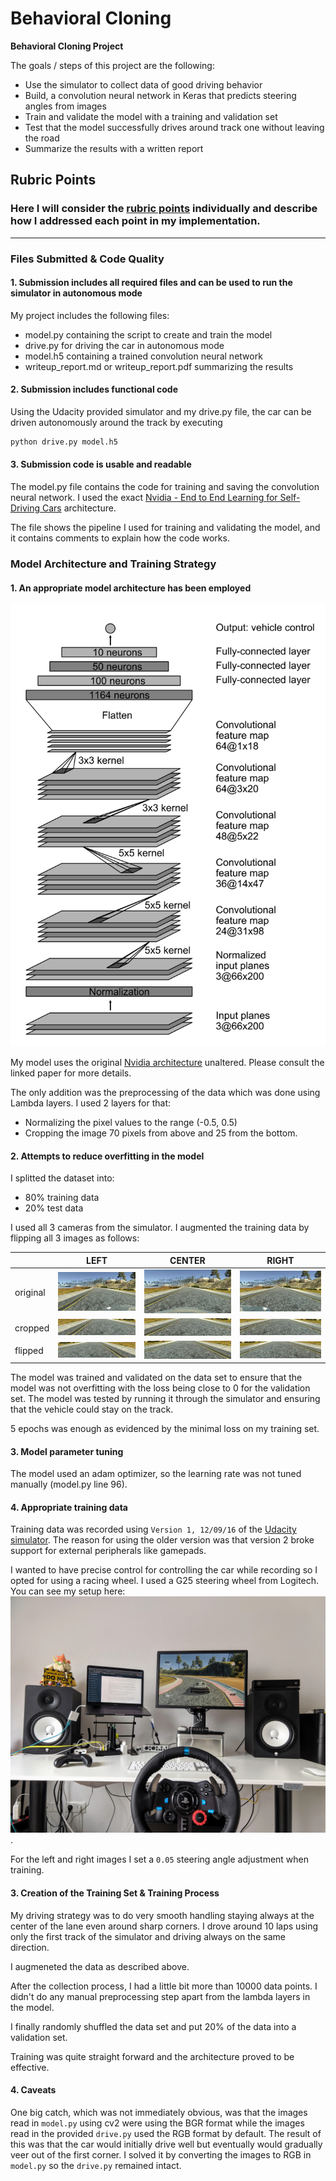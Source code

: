 # **Behavioral Cloning** 

**Behavioral Cloning Project**

The goals / steps of this project are the following:
* Use the simulator to collect data of good driving behavior
* Build, a convolution neural network in Keras that predicts steering angles from images
* Train and validate the model with a training and validation set
* Test that the model successfully drives around track one without leaving the road
* Summarize the results with a written report


[//]: # (Image References)

[model]: ./examples/model.png "Model Visualization"
[center]: ./examples/center.jpg "Center Image"
[center_cropped]: ./examples/center_cropped.jpg "Center Image Cropped"
[center_cropped_flipped]: ./examples/center_cropped_flipped.jpg "Center Image Flipped"
[left]: ./examples/left.jpg "Left Image"
[left_cropped]: ./examples/left_cropped.jpg "Left Image Cropped"
[left_cropped_flipped]: ./examples/left_cropped_flipped.jpg "Left Image Flipped"
[right]: ./examples/right.jpg "Right Image"
[right_cropped]: ./examples/right_cropped.jpg "Flipped Image Cropped"
[right_cropped_flipped]: ./examples/right_cropped_flipped.jpg "Flipped Image Flipped"
[steering_wheel]: ./examples/steering_wheel.jpg "Steering wheel"

## Rubric Points
### Here I will consider the [rubric points](https://review.udacity.com/#!/rubrics/432/view) individually and describe how I addressed each point in my implementation.  

---
### Files Submitted & Code Quality

#### 1. Submission includes all required files and can be used to run the simulator in autonomous mode

My project includes the following files:
* model.py containing the script to create and train the model
* drive.py for driving the car in autonomous mode
* model.h5 containing a trained convolution neural network 
* writeup_report.md or writeup_report.pdf summarizing the results

#### 2. Submission includes functional code
Using the Udacity provided simulator and my drive.py file, the car can be driven autonomously around the track by executing 
```sh
python drive.py model.h5
```

#### 3. Submission code is usable and readable

The model.py file contains the code for training and saving the convolution neural network. I used the exact [Nvidia - End to End Learning for Self-Driving Cars](https://images.nvidia.com/content/tegra/automotive/images/2016/solutions/pdf/end-to-end-dl-using-px.pdf) architecture.

The file shows the pipeline I used for training and validating the model, and it contains comments to explain how the code works.

### Model Architecture and Training Strategy

#### 1. An appropriate model architecture has been employed

![alt text][model]

My model uses the original [Nvidia architecture](https://images.nvidia.com/content/tegra/automotive/images/2016/solutions/pdf/end-to-end-dl-using-px.pdf) unaltered. Please consult the linked paper for more details.

The only addition was the preprocessing of the data which was done using Lambda layers. I used 2 layers for that:
- Normalizing the pixel values to the range (-0.5, 0.5)
- Cropping the image 70 pixels from above and 25 from the bottom.

#### 2. Attempts to reduce overfitting in the model

I splitted the dataset into: 
- 80% training data
- 20% test data

I used all 3 cameras from the simulator. I augmented the training data by flipping all 3 images as follows:

|   | LEFT | CENTER | RIGHT|
|---|---|---|---|
|original | ![alt text][left]  | ![alt text][center]  | ![alt text][right]  |
|cropped| ![alt text][left_cropped]   | ![alt text][center_cropped]  | ![alt text][right_cropped]  |
|flipped| ![alt text][left_cropped_flipped]   | ![alt text][center_cropped_flipped]  | ![alt text][right_cropped_flipped]  |

The model was trained and validated on the data set to ensure that the model was not overfitting with the loss being close to 0 for the validation set. The model was tested by running it through the simulator and ensuring that the vehicle could stay on the track.

5 epochs was enough as evidenced by the minimal loss on my training set.

#### 3. Model parameter tuning

The model used an adam optimizer, so the learning rate was not tuned manually (model.py line 96).

#### 4. Appropriate training data

Training data was recorded using `Version 1, 12/09/16` of the [Udacity simulator](https://github.com/udacity/self-driving-car-sim). The reason for using the older version was that version 2 broke support for external peripherals like gamepads. 

I wanted to have precise control for controlling the car while recording so I opted for using a racing wheel. I used a G25 steering wheel from Logitech. You can see my setup here:
![alt text][steering_wheel].

For the left and right images I set a `0.05` steering angle adjustment when training.

#### 3. Creation of the Training Set & Training Process

My driving strategy was to do very smooth handling staying always at the center of the lane even around sharp corners. I drove around 10 laps using only the first track of the simulator and driving always on the same direction.

I augmeneted the data as described above.

After the collection process, I had a little bit more than 10000 data points. I didn't do any manual preprocessing step apart from the lambda layers in the model.

I finally randomly shuffled the data set and put 20% of the data into a validation set.

Training was quite straight forward and the architecture proved to be effective.

#### 4. Caveats 

One big catch, which was not immediately obvious, was that the images read in `model.py` using cv2 were using the BGR format while the images read in the provided `drive.py` used the RGB format by default. The result of this was that the car would initially drive well but eventually would gradually veer out of the first corner. I solved it by converting the images to RGB in `model.py` so the `drive.py` remained intact.
